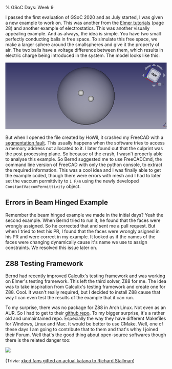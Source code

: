% GSoC Days: Week 9

I passed the first evaluation of GSoC 2020 and as July started, I was given a new example to work on.
This was another from the [Elmer tutorials](https://www.nic.funet.fi/pub/sci/physics/elmer/doc/ElmerTutorials.pdf) (page 28) and another example of electrostatics.
This was another visually appealing example.
And as always, the idea is simple. You have two small perfectly conducting balls in free space. To simulate this free space, we make a larger sphere around the smallspheres and give it the property of air.
The two balls have a voltage difference between them, which results in electric charge being introduced in the system. The model looks like this:

![](two_balls_model.png)

But when I opened the file created by HoWil, it crashed my FreeCAD with a [segmentation fault](https://en.wikipedia.org/wiki/Segmentation_fault). This usually happens when the software tries to access a memory address not allocated to it.
I later found out that the culprint was the post processing plane. So because of the crash, I wasn't properly able to analyse this example. So Bernd suggested me to use FreeCADCmd, the command line version of FreeCAD with only the python console, to extract the required information.
This was a cool idea and I was finally able to get the example coded, though there were errors with mesh and I had to later set the vaccum permittivity to `1 F/m` using the newly developed `ConstantVaccumPermittivity` object.

## Errors in Beam Hinged Example

Remember the beam hinged example we made in the initial days? Yeah the second example. When Bernd tried to run it, he found that the faces were wrongly assigned.
So he corrected that and sent me a pull request. But when I tried to test his PR, I found that the faces were wrongly asigned in his PR and were correct in my example.
It looked as if the names of the faces were changing dynamically cause it's name we use to assign constraints.
We resolved this issue later on.

## Z88 Testing Framework

Bernd had recently improved Calculix's testing framework and was working on Elmer's testing framework. This left the third solver, Z88 for me.
The idea was to take inspiration from Calculix's testing framework and create one for Z88. Cool.
It wasn't really required, but I decided to install Z88 cause that way I can even test the results of the example that it can run.

To my surprise, there was no package for Z88 in Arch Linux. Not even as an AUR. So I had to get to their [github repo](https://github.com/LSCAD/Z88OS).
To my bigger surprise, it's a rather old and unmaintained repo. Especially the way they have different Makefiles for Windows, Linux and Mac. It would be better to use CMake. Well, one of these days I am going to contribute that to them and that's whhy I joined their Forum. Well that's the good thing about open-source softwares though there is the related danger too:

![](https://imgs.xkcd.com/comics/open_source.png)

(Trivia: [xkcd fans gifted an actual katana to Richard Stallman](https://blog.xkcd.com/2007/04/19/life-imitates-xkcd-part-ii-richard-stallman/))
